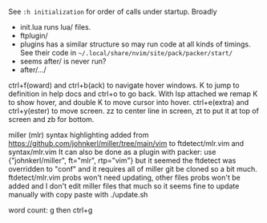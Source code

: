 See `:h initialization` for order of calls under startup.
Broadly
 - init.lua runs lua/ files.
 - ftplugin/
 - plugins has a similar structure so may run code at all kinds of timings.
   See their code in `~/.local/share/nvim/site/pack/packer/start/`
 - seems after/ is never run?
 - after/.../

ctrl+f(oward) and ctrl+b(ack) to navigate hover windows.
K to jump to definition in help docs and ctrl+o to go back. With lsp attached 
we remap K to show hover, and double K to move cursor into hover.
ctrl+e(extra) and ctrl+y(ester) to move screen.
zz to center line in screen, zt to put it at top of screen and zb for bottom.

miller (mlr) syntax highlighting added from https://github.com/johnkerl/miller/tree/main/vim
to ftdetect/mlr.vim and syntax/mlr.vim
It can also be done as a plugin with packer:
use {"johnkerl/miller", ft="mlr", rtp="vim"}
but it seemed the ftdetect was overridden to "conf" and it requires all of 
miller git be cloned so a bit much. ftdetect/mlr.vim probs won't need updating, 
other files probs won't be added and I don't edit miller files that much so it 
seems fine to update manually with copy paste with
./update.sh

word count: g then ctrl+g
